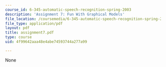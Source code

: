 ```yaml
---
course_id: 6-345-automatic-speech-recognition-spring-2003
description: 'Assignment 7: Fun With Graphical Models'
file_location: /coursemedia/6-345-automatic-speech-recognition-spring-2003/4f99642aaa48e4abe74593744a277a99_assignment7.pdf
file_type: application/pdf
layout: pdf
title: assignment7.pdf
type: course
uid: 4f99642aaa48e4abe74593744a277a99

---
```

None